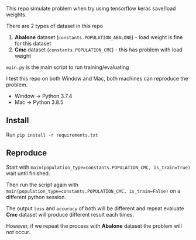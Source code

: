 This repo simulate problem when try using tensorflow keras save/load weights.

There are 2 types of dataset in this repo
1. **Abalone** dataset (`constants.POPULATION_ABALONE`) - load weight is fine for this dataset
2. **Cmc** dataset (`constants.POPULATION_CMC`) - this has problem with load weight

`main.py` is the main script to run training/evaluating

I test this repo on both Window and Mac, both machines can reproduce the problem.

- Window -> Python 3.7.4
- Mac -> Python 3.8.5

## Install
Run `pip install -r requirements.txt`

## Reproduce
Start with `main(population_type=constants.POPULATION_CMC, is_train=True)` wait until finished. 

Then run the script again with `main(population_type=constants.POPULATION_CMC, is_train=False)` on a different python session. 

The output `loss` and `accuracy` of both will be different and repeat evaluate **Cmc** dataset will produce different result each times.

However, if we repeat the process with **Abalone** dataset
the problem will not occur.








